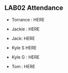 ## LAB02 Attendance

* Torrance : HERE 

* Jackie : HERE

* Jack: HERE 

* Kyle S  HERE

* Kyle G : HERE 

* Tom : HERE
